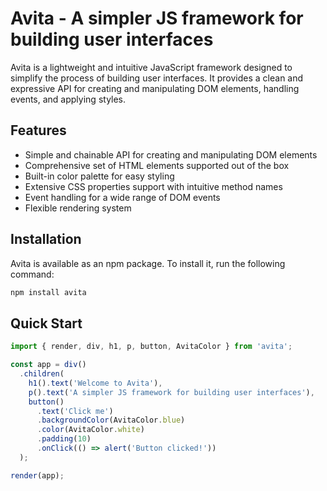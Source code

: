 # Avita - A simpler JS framework for building user interfaces

Avita is a lightweight and intuitive JavaScript framework designed to simplify the process of building user interfaces. It provides a clean and expressive API for creating and manipulating DOM elements, handling events, and applying styles.

## Features

- Simple and chainable API for creating and manipulating DOM elements
- Comprehensive set of HTML elements supported out of the box
- Built-in color palette for easy styling
- Extensive CSS properties support with intuitive method names
- Event handling for a wide range of DOM events
- Flexible rendering system

## Installation

Avita is available as an npm package. To install it, run the following command:
```bash
npm install avita
```

## Quick Start

```javascript
import { render, div, h1, p, button, AvitaColor } from 'avita';

const app = div()
  .children(
    h1().text('Welcome to Avita'),
    p().text('A simpler JS framework for building user interfaces'),
    button()
      .text('Click me')
      .backgroundColor(AvitaColor.blue)
      .color(AvitaColor.white)
      .padding(10)
      .onClick(() => alert('Button clicked!'))
  );

render(app);
```
